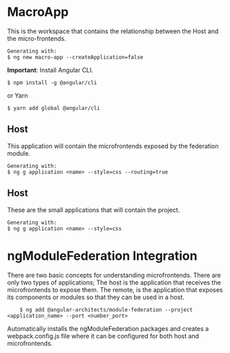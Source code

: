 # MacroApp

This is the workspace that contains the relationship between the Host and the micro-frontends.

~~~
Generating with:
$ ng new macro-app --createApplication=false
~~~

**Important**: Install Angular CLI.


~~~
$ npm install -g @angular/cli
~~~
or Yarn
~~~
$ yarn add global @angular/cli
~~~



## Host
This application will contain the microfrontends exposed by the federation module. 

~~~
Generating with:
$ ng g application <name> --style=css --routing=true
~~~

## Host
These are the small applications that will contain the project.

~~~
Generating with:
$ ng g application <name> --style=css
~~~


# ngModuleFederation Integration

There are two basic concepts for understanding microfrontends. There are only two types of applications; The host is the application that receives the microfrontends to expose them. The remote, is the application that exposes its components or modules so that they can be used in a host.

~~~
    $ ng add @angular-architects/module-federation --project <application_name> --port <number_port>
~~~


Automatically installs the ngModuleFederation packages and creates a webpack.config.js file where it can be configured for both host and microfrontends.

